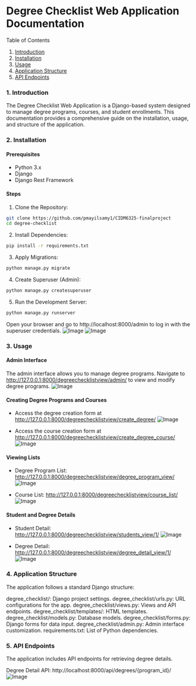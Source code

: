 # Degree Checklist Web Application Documentation
Table of Contents
1. [Introduction](#Introduction)
2. [Installation](#Installation)
3. [Usage](#Usage)
4. [Application Structure](#Application-Structure)
5. [API Endpoints](#API-Endpoints)


### 1. Introduction
The Degree Checklist Web Application is a Django-based system designed to manage degree programs, courses, and student enrollments. This documentation provides a comprehensive guide on the installation, usage, and structure of the application.

### 2. Installation
#### Prerequisites
-   Python 3.x
-   Django
-   Django Rest Framework

#### Steps
1. Clone the Repository:

``` bash
git clone https://github.com/pmayilsamy1/CIDM6325-finalproject
cd degree-checklist
```
2. Install Dependencies:

``` bash
pip install -r requirements.txt
```
3. Apply Migrations:

``` bash
python manage.py migrate
```
4. Create Superuser (Admin):
``` bash
python manage.py createsuperuser
```
5. Run the Development Server:
``` bash
python manage.py runserver
```

Open your browser and go to http://localhost:8000/admin to log in with the superuser credentials.
![Image](screenshot1.jpg)
![Image](screenshot2.jpg)

### 3. Usage
#### Admin Interface
The admin interface allows you to manage degree programs. Navigate to http://127.0.0.1:8000/degreechecklistview/admin/ to view and modify degree programs.
![Image](screenshot3.jpg)

#### Creating Degree Programs and Courses
- Access the degree creation form at http://127.0.0.1:8000/degreechecklistview/create_degree/
![Image](screenshot4.jpg)

- Access the course creation form at http://127.0.0.1:8000/degreechecklistview/create_degree_course/
![Image](screenshot5.jpg)

#### Viewing Lists
- Degree Program List: http://127.0.0.1:8000/degreechecklistview/degree_program_view/
![Image](screenshot6.jpg)

- Course List: http://127.0.0.1:8000/degreechecklistview/course_list/
![Image](screenshot7.jpg)

#### Student and Degree Details
- Student Detail: http://127.0.0.1:8000/degreechecklistview/students_view/1/
![Image](screenshot8.jpg)

- Degree Detail: http://127.0.0.1:8000/degreechecklistview/degree_detail_view/1/
![Image](screenshot9.jpg)

### 4. Application Structure

The application follows a standard Django structure:

degree_checklist/: Django project settings.
degree_checklist/urls.py: URL configurations for the app.
degree_checklist/views.py: Views and API endpoints.
degree_checklist/templates/: HTML templates.
degree_checklist/models.py: Database models.
degree_checklist/forms.py: Django forms for data input.
degree_checklist/admin.py: Admin interface customization.
requirements.txt: List of Python dependencies.
###  5. API Endpoints
The application includes API endpoints for retrieving degree details.

Degree Detail API: http://localhost:8000/api/degrees/{program_id}/
![Image](screenshot10.jpg)